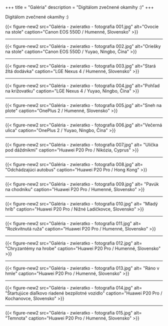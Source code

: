 +++
title = "Galéria"
description = "Digitálom zvečnené okamihy :)"
+++

Digitálom zvečnené okamihy :)

{{< figure-new2 src="Galéria - zwieratko - fotografia 001.jpg" alt="Ovocie na stole" caption="Canon EOS 550D / Humenné, Slovensko" >}}

---

{{< figure-new2 src="Galéria - zwieratko - fotografia 002.jpg" alt="Oriešky na stole" caption="Canon EOS 550D / Yuyao, Ningbo, Čína" >}}

---

{{< figure-new2 src="Galéria - zwieratko - fotografia 003.jpg" alt="Stará žltá dodávka" caption="LGE Nexus 4 / Humenné, Slovensko" >}}

---

{{< figure-new2 src="Galéria - zwieratko - fotografia 004.jpg" alt="Pohľad na križovatku" caption="LGE Nexus 4 / Yuyao, Ningbo, Čína" >}}

---

{{< figure-new2 src="Galéria - zwieratko - fotografia 005.jpg" alt="Sneh na plote" caption="OnePlus 2 / Humenné, Slovensko" >}}

---

{{< figure-new2 src="Galéria - zwieratko - fotografia 006.jpg" alt="Večerná ulica" caption="OnePlus 2 / Yuyao, Ningbo, Čína" >}}

---

{{< figure-new2 src="Galéria - zwieratko - fotografia 007.jpg" alt= "Ulička pod dáždnikmi" caption="Huawei P20 Pro / Nikózia, Cyprus" >}}

---

{{< figure-new2 src="Galéria - zwieratko - fotografia 008.jpg" alt= "Odchádzajúci autobus" caption="Huawei P20 Pro / Hong Kong" >}}

---

{{< figure-new2 src="Galéria - zwieratko - fotografia 009.jpg" alt= "Pavúk na chodníku" caption="Huawei P20 Pro / Humenné, Slovensko" >}}

---

{{< figure-new2 src="Galéria - zwieratko - fotografia 010.jpg" alt= "Mladý hríb" caption="Huawei P20 Pro / Nižné Ladičkovce, Slovensko" >}}

---

{{< figure-new2 src="Galéria - zwieratko - fotografia 011.jpg" alt= "Rozkvitnutá ruža" caption="Huawei P20 Pro / Humenné, Slovensko" >}}

---

{{< figure-new2 src="Galéria - zwieratko - fotografia 012.jpg" alt= "Chryzantémy na hrobe" caption="Huawei P20 Pro / Humenné, Slovensko" >}}

---

{{< figure-new2 src="Galéria - zwieratko - fotografia 013.jpg" alt= "Ráno v hmle" caption="Huawei P20 Pro / Humenné, Slovensko" >}}

---

{{< figure-new2 src="Galéria - zwieratko - fotografia 014.jpg" alt= "Štartujúce diaľkovo riadené bezpilotné vozidlo" caption="Huawei P20 Pro / Kochanovce, Slovensko" >}}

---

{{< figure-new2 src="Galéria - zwieratko - fotografia 015.jpg" alt= "Temnota" caption="Huawei P20 Pro / Humenné, Slovensko" >}}
